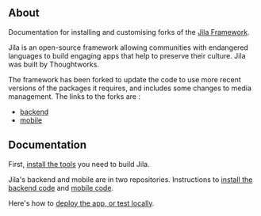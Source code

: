 About
-----

Documentation for installing and customising forks of the [Jila Framework](https://github.com/JilaFramework). 

Jila is an open-source framework allowing communities with endangered languages to build engaging apps that help to preserve their culture. Jila was built by Thoughtworks.

The framework has been forked to update the code to use more recent versions of the packages it requires, and includes some changes to media management. The links to the forks are :

- [backend](https://github.com/benfoley/jila-backend)
- [mobile](https://github.com/benfoley/jila-mobile)

Documentation
-----

First, [install the tools](install.md) you need to build Jila.

Jila's backend and mobile are in two repositories. Instructions to [install the backend code](get_backend.md) and [mobile code](get_mobile.md).

Here's how to [deploy the app, or test locally](deploy.md).